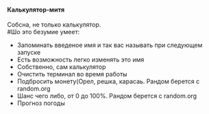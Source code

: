 #### Калькулятор-митя
Собсна, не только калькулятор.  
#Шо это безумие умеет:
* Запоминать введеное имя и так вас называть при следующем запуске
* Есть возможность легко изменять это имя
* Собственно, сам калькулятор
* Очистить терминал во время работы
* Подбросить монету(Орел, решка, карасаь. Рандом берется с random.org
* Шанс чего либо, от 0 до 100%. Рандом берется с random.org
* Прогноз погоды
